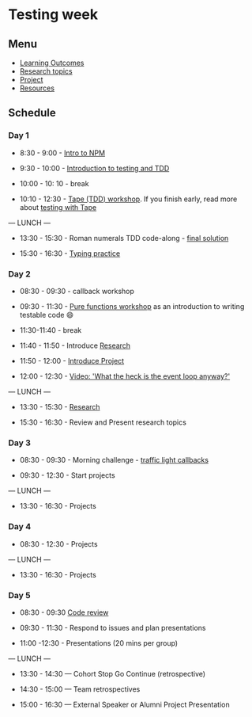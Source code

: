 # Testing week

## Menu

- [Learning Outcomes](./learning-outcomes.md)
- [Research topics](./research-afternoon.md)
- [Project](./project)
- [Resources](./resources)

## Schedule

### Day 1

- 8:30 - 9:00 - [Intro to NPM](https://github.com/fack2/master-reference/blob/master/coursebook/week-2/intro-to-npm.md)

- 9:30 - 10:00 - [Introduction to testing and TDD](https://github.com/jema28/testing-tdd-intro/blob/master/README.md)
- 10:00 - 10: 10 - break
- 10:10 - 12:30 - [Tape (TDD) workshop](https://github.com/foundersandcoders/fizzbuzz). If you finish early, read more about [testing with Tape](https://github.com/dwyl/learn-tape)

— LUNCH —

- 13:30 - 15:30 - Roman numerals TDD code-along - [final solution](https://github.com/foundersandcoders/roman-numeral-tdd-codealong)

- 15:30 - 16:30 - [Typing practice](https://www.typingclub.com/)
  

### Day 2

- 08:30 - 09:30 - callback workshop

- 09:30 - 11:30 - [Pure functions workshop](https://github.com/foundersandcoders/ws-pure-functions-easy-testing) as an introduction to writing testable code :smile:

- 11:30-11:40 - break

- 11:40 - 11:50 - Introduce   [Research](https://github.com/fack2/master-reference/blob/master/coursebook/week-2/research-afternoon.md)

- 11:50 - 12:00 - [Introduce Project](https://github.com/fack2/master-reference/blob/master/coursebook/week-2/todo-app-project.md)
- 12:00 - 12:30 - [Video: 'What the heck is the event loop anyway?'](https://www.youtube.com/watch?v=8aGhZQkoFbQ&t=5s)

— LUNCH —
- 13:30 - 15:30 - [Research](https://github.com/foundersandcoders/master-reference/blob/master/coursebook/week-2/research-afternoon.md)

- 15:30 - 16:30 - Review and Present research topics

  
### Day 3

- 08:30 - 09:30 - Morning challenge - [traffic light callbacks](https://github.com/foundersandcoders/morning-challenge-traffic-lights)

- 09:30 - 12:30 - Start projects

— LUNCH —

- 13:30 - 16:30 - Projects


### Day 4

- 08:30 - 12:30 - Projects

— LUNCH —

- 13:30 - 16:30 - Projects

### Day 5

- 08:30 - 09:30  [Code review](https://github.com/foundersandcoders/master-reference/blob/master/coursebook/general/code-review.md)

- 09:30 - 11:30 - Respond to issues and plan presentations

- 11:00 -12:30 - Presentations (20 mins per group)

— LUNCH —

- 13:30 - 14:30 — Cohort Stop Go Continue (retrospective)

- 14:30 - 15:00 — Team retrospectives

- 15:00 - 16:30 — External Speaker or Alumni Project Presentation
